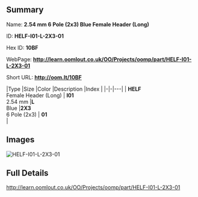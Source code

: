 

## Summary
 
Name: __2.54 mm 6 Pole (2x3) Blue Female Header (Long)__

ID: __HELF-I01-L-2X3-01__

Hex ID: __10BF__

WebPage: __http://learn.oomlout.co.uk/OO/Projects/oomp/part/HELF-I01-L-2X3-01__

Short URL: __http://oom.lt/10BF__


|Type   |Size   |Color   |Description   |Index   |
|-|-|---|
| __HELF__ <br>Female Header (Long)  | __I01__<br>2.54 mm   |__L__<br>Blue    |__2X3__<br>6 Pole (2x3)    | __01__<br>  |


## Images
![HELF-I01-L-2X3-01](http://oomlout.com/oomp-gen/parts/HELF-I01-L-2X3-01/HELF-I01-L-2X3-01_420.jpg)

## Full Details

 http://learn.oomlout.co.uk/OO/Projects/oomp/part/HELF-I01-L-2X3-01

